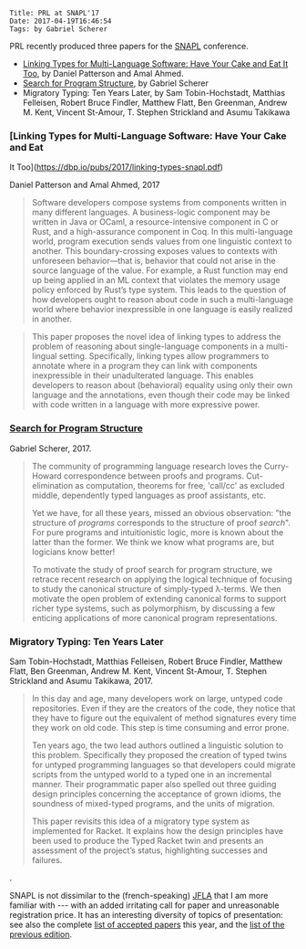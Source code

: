     Title: PRL at SNAPL'17
    Date: 2017-04-19T16:46:54
    Tags: by Gabriel Scherer

PRL recently produced three papers for the
[SNAPL](http://snapl.org/2017/index.html) conference.

- [Linking Types for Multi-Language Software: Have Your Cake and Eat
  It Too](https://dbp.io/pubs/2017/linking-types-snapl.pdf), by Daniel
  Patterson and Amal Ahmed.
- [Search for Program Structure](http://www.ccs.neu.edu/home/gasche/research/canonical-forms/snapl.pdf),
  by Gabriel Scherer
- Migratory Typing: Ten Years Later, by Sam Tobin-Hochstadt, Matthias
  Felleisen, Robert Bruce Findler, Matthew Flatt, Ben Greenman, Andrew
  M. Kent, Vincent St-Amour, T. Stephen Strickland and Asumu Takikawa

<!-- more -->

### [Linking Types for Multi-Language Software: Have Your Cake and Eat
  It Too](https://dbp.io/pubs/2017/linking-types-snapl.pdf)

Daniel Patterson and Amal Ahmed, 2017

> Software developers compose systems from components written in many different
> languages. A business-logic component may be written in Java or OCaml, a
> resource-intensive component in C or Rust, and a high-assurance component in
> Coq. In this multi-language world, program execution sends values from one
> linguistic context to another. This boundary-crossing exposes values to contexts
> with unforeseen behavior—that is, behavior that could not arise in the source
> language of the value. For example, a Rust function may end up being applied in
> an ML context that violates the memory usage policy enforced by Rust’s type
> system. This leads to the question of how developers ought to reason about code
> in such a multi-language world where behavior inexpressible in one language is
> easily realized in another.

> This paper proposes the novel idea of linking types to address the problem of
> reasoning about single-language components in a multi-lingual setting.
> Specifically, linking types allow programmers to annotate where in a program
> they can link with components inexpressible in their unadulterated language.
> This enables developers to reason about (behavioral) equality using only their
> own language and the annotations, even though their code may be linked with code
> written in a language with more expressive power.


### [Search for Program Structure](http://www.ccs.neu.edu/home/gasche/research/canonical-forms/snapl.pdf)

Gabriel Scherer, 2017.

> The community of programming language research loves the
> Curry-Howard correspondence between proofs and
> programs. Cut-elimination as computation, theorems for free,
> 'call/cc' as excluded middle, dependently typed languages as proof
> assistants, etc.
>
> Yet we have, for all these years, missed an obvious observation:
> "the structure of *programs* corresponds to the structure of proof
> *search*". For pure programs and intuitionistic logic, more is known
> about the latter than the former. We think we know what programs
> are, but logicians know better!
>
> To motivate the study of proof search for program structure, we
> retrace recent research on applying the logical technique of focusing
> to study the canonical structure of simply-typed λ-terms. We then
> motivate the open problem of extending canonical forms to support
> richer type systems, such as polymorphism, by discussing a few
> enticing applications of more canonical program representations.

### Migratory Typing: Ten Years Later

Sam Tobin-Hochstadt, Matthias Felleisen, Robert Bruce Findler, Matthew
Flatt, Ben Greenman, Andrew M. Kent, Vincent St-Amour, T. Stephen
Strickland and Asumu Takikawa, 2017.

> In this day and age, many developers work on large, untyped code
> repositories. Even if they are the creators of the code, they notice
> that they have to figure out the equivalent of method signatures
> every time they work on old code. This step is time consuming and
> error prone.
>
> Ten years ago, the two lead authors outlined a linguistic solution
> to this problem. Specifically they proposed the creation of typed
> twins for untyped programming languages so that developers could
> migrate scripts from the untyped world to a typed one in an
> incremental manner. Their programmatic paper also spelled out three
> guiding design principles concerning the acceptance of grown idioms,
> the soundness of mixed-typed programs, and the units of migration.
>
> This paper revisits this idea of a migratory type system as
> implemented for Racket. It explains how the design principles have
> been used to produce the Typed Racket twin and presents an
> assessment of the project’s status, highlighting successes and
> failures.

.

SNAPL is not dissimilar to the (french-speaking)
[JFLA](http://jfla.inria.fr/) that I am more familiar with --- with an
added irritating call for paper and unreasonable registration
price. It has an interesting diversity of topics of presentation: see
also the complete [list of accepted
papers](http://snapl.org/2017/papers.html) this year, and the [list of
the previous edition](http://snapl.org/2015/papers.html).
